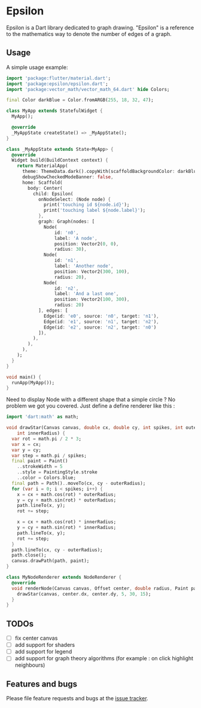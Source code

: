 # Epsilon 

Epsilon is a Dart library dedicated to graph drawing.
"Epsilon" is a reference to the mathematics way to denote the number of edges of a graph.

## Usage

A simple usage example:

```dart
import 'package:flutter/material.dart';
import 'package:epsilon/epsilon.dart';
import 'package:vector_math/vector_math_64.dart' hide Colors;

final Color darkBlue = Color.fromARGB(255, 18, 32, 47);

class MyApp extends StatefulWidget {
  MyApp();

  @override
  _MyAppState createState() => _MyAppState();
}

class _MyAppState extends State<MyApp> {
  @override
  Widget build(BuildContext context) {
    return MaterialApp(
      theme: ThemeData.dark().copyWith(scaffoldBackgroundColor: darkBlue),
      debugShowCheckedModeBanner: false,
      home: Scaffold(
        body: Center(
          child: Epsilon(
            onNodeSelect: (Node node) {
              print('touching id ${node.id}');
              print('touching label ${node.label}');
            },
            graph: Graph(nodes: [
              Node(
                  id: 'n0',
                  label: 'A node',
                  position: Vector2(0, 0),
                  radius: 30),
              Node(
                  id: 'n1',
                  label: 'Another node',
                  position: Vector2(300, 100),
                  radius: 20),
              Node(
                  id: 'n2',
                  label: 'And a last one',
                  position: Vector2(100, 300),
                  radius: 20)
            ], edges: [
              Edge(id: 'e0', source: 'n0', target: 'n1'),
              Edge(id: 'e1', source: 'n1', target: 'n2'),
              Edge(id: 'e2', source: 'n2', target: 'n0')
            ]),
          ),
        ),
      ),
    );
  }
}

void main() {
  runApp(MyApp());
}
```

Need to display Node with a different shape that a simple circle ? No problem we got you covered. Just define a define renderer like this :
```dart
import 'dart:math' as math;

void drawStar(Canvas canvas, double cx, double cy, int spikes, int outerRadius,
    int innerRadius) {
  var rot = math.pi / 2 * 3;
  var x = cx;
  var y = cy;
  var step = math.pi / spikes;
  final paint = Paint()
    ..strokeWidth = 5
    ..style = PaintingStyle.stroke
    ..color = Colors.blue;
  final path = Path()..moveTo(cx, cy - outerRadius);
  for (var i = 0; i < spikes; i++) {
    x = cx + math.cos(rot) * outerRadius;
    y = cy + math.sin(rot) * outerRadius;
    path.lineTo(x, y);
    rot += step;

    x = cx + math.cos(rot) * innerRadius;
    y = cy + math.sin(rot) * innerRadius;
    path.lineTo(x, y);
    rot += step;
  }
  path.lineTo(cx, cy - outerRadius);
  path.close();
  canvas.drawPath(path, paint);
}

class MyNodeRenderer extends NodeRenderer {
  @override
  void renderNode(Canvas canvas, Offset center, double radius, Paint paint) {
    drawStar(canvas, center.dx, center.dy, 5, 30, 15);
  }
}
```

## TODOs 

- [ ] fix center canvas
- [ ] add support for shaders
- [ ] add support for legend
- [ ] add support for graph theory algorithms (for example : on click highlight neighbours)

## Features and bugs

Please file feature requests and bugs at the [issue tracker][tracker].

[tracker]: http://example.com/issues/replaceme

